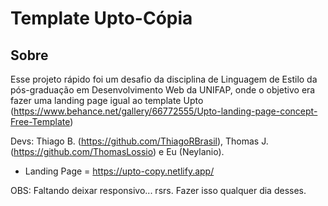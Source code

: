 # Template Upto-Cópia

## Sobre

Esse projeto rápido foi um desafio da disciplina de Linguagem de Estilo da pós-graduação em Desenvolvimento Web da UNIFAP, onde o objetivo era fazer uma landing page igual ao template Upto (https://www.behance.net/gallery/66772555/Upto-landing-page-concept-Free-Template)

Devs: Thiago B. (https://github.com/ThiagoRBrasil), Thomas J. (https://github.com/ThomasLossio) e Eu (Neylanio).

* Landing Page = https://upto-copy.netlify.app/

OBS: Faltando deixar responsivo... rsrs. Fazer isso qualquer dia desses.
